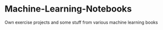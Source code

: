 # Machine-Learning-Notebooks
Own exercise projects and some stuff from various machine learning books
